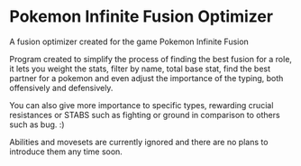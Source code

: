 # Pokemon Infinite Fusion Optimizer
A fusion optimizer created for the game Pokemon Infinite Fusion

Program created to simplify the process of finding the best fusion for a role, it lets you weight the stats, filter by name, total base stat, find the best partner for a pokemon and even adjust the importance of the typing, both offensively and defensively.

You can also give more importance to specific types, rewarding crucial resistances or STABS such as fighting or ground in comparison to others such as bug. :)

Abilities and movesets are currently ignored and there are no plans to introduce them any time soon.
